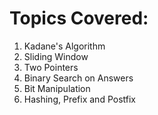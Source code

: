 # Topics Covered:

1. Kadane's Algorithm
2. Sliding Window
3. Two Pointers
4. Binary Search on Answers
5. Bit Manipulation
6. Hashing, Prefix and Postfix